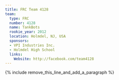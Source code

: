 ```yaml
---
title: FRC Team 4128
team:
  type: FRC
  number: 4128
  name: TankBots
  rookie_year: 2012
  location: Holmdel, NJ, USA
  sponsors:
  - VPI Industries Inc.
  - Holmdel High School
  links:
    Website: http://facebook.com/team4128
---
```


{% include remove_this_line_and_add_a_paragraph %}